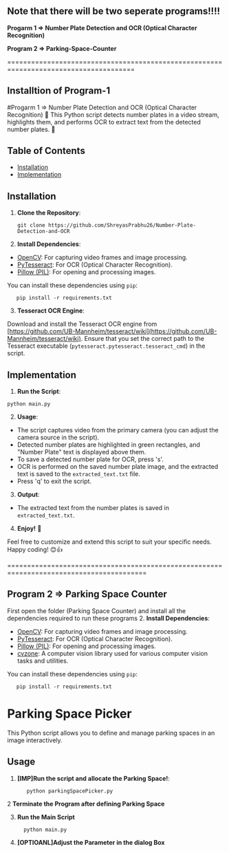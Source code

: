 ## Note that there will be two seperate programs!!!!

**Progarm 1 => Number Plate Detection and OCR (Optical Character Recognition)**

**Program 2 => Parking-Space-Counter**

======================================================================================

## Installtion of Program-1
#Progarm 1 => Number Plate Detection and OCR (Optical Character Recognition)
🚗 This Python script detects number plates in a video stream, highlights them, and performs OCR to extract text from the detected number plates. 🚗

## Table of Contents

- [Installation](#installation)
- [Implementation](#implementation)

## Installation

1. **Clone the Repository**:

       git clone https://github.com/ShreyasPrabhu26/Number-Plate-Detection-and-OCR

2. **Install Dependencies**:

  - [OpenCV](https://pypi.org/project/opencv-python/): For capturing video frames and image processing.
  - [PyTesseract](https://pypi.org/project/pytesseract/): For OCR (Optical Character Recognition).
  - [Pillow (PIL)](https://pypi.org/project/Pillow/): For opening and processing images.

You can install these dependencies using `pip`:

       pip install -r requirements.txt

3. **Tesseract OCR Engine**:

  Download and install the Tesseract OCR engine from [https://github.com/UB-Mannheim/tesseract/wiki](https://github.com/UB-Mannheim/tesseract/wiki). Ensure that you set the correct path to the Tesseract executable (`pytesseract.pytesseract.tesseract_cmd`) in the script.

## Implementation

  1. **Run the Script**:

    python main.py

2. **Usage**:

  - The script captures video from the primary camera (you can adjust the camera source in the script).
  - Detected number plates are highlighted in green rectangles, and "Number Plate" text is displayed above them.
  - To save a detected number plate for OCR, press 's'.
  - OCR is performed on the saved number plate image, and the extracted text is saved to the `extracted_text.txt` file.
  - Press 'q' to exit the script.

3. **Output**:

  - The extracted text from the number plates is saved in `extracted_text.txt`.

4. **Enjoy!** 🚗

  Feel free to customize and extend this script to suit your specific needs. Happy coding! 😊👍

  =========================================================================================

## Program 2 => Parking Space Counter

First open the folder (Parking Space Counter) and install all the dependencies required to run these programs
2. **Install Dependencies**:

  - [OpenCV](https://pypi.org/project/opencv-python/): For capturing video frames and image processing.
  - [PyTesseract](https://pypi.org/project/pytesseract/): For OCR (Optical Character Recognition).
  - [Pillow (PIL)](https://pypi.org/project/Pillow/): For opening and processing images.
  - [cvzone](https://pypi.org/project/cvzone/): A computer vision library used for various computer vision tasks and utilities.

You can install these dependencies using `pip`:

       pip install -r requirements.txt

# Parking Space Picker

This Python script allows you to define and manage parking spaces in an image interactively.

## Usage

1. **[IMP]Run the script and allocate the Parking Space!**:

          python parkingSpacePicker.py
   
2 **Terminate the Program after defining Parking Space**

3.  **Run the Main Script**

          python main.py

4. **[OPTIOANL]Adjust the Parameter in the dialog Box**


   



  
